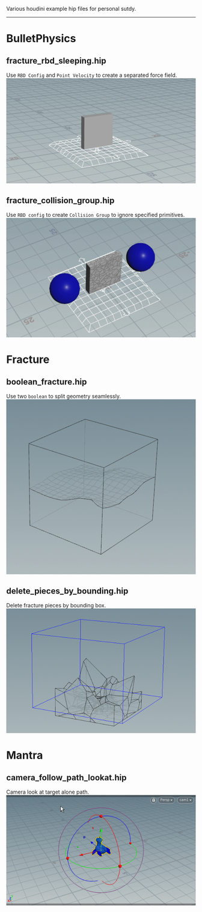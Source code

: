 Various houdini example hip files for personal sutdy.

***

# BulletPhysics

## fracture_rbd_sleeping.hip

Use `RBD Config` and `Point Velocity` to create a separated force field.
![screenshoots01](./BulletPhysics/screenshots/fracture_rbd_sleeping.gif)

## fracture_collision_group.hip

Use `RBD config` to create `Collision Group` to ignore specified primitives.
![screenshoots01](./BulletPhysics/screenshots/fracture_collision_group.gif)

# Fracture

## boolean_fracture.hip

Use two `boolean` to split geometry seamlessly.  
![screenshoots01](./Fracture/screenshots/boolean_fracture.gif)

## delete_pieces_by_bounding.hip

Delete fracture pieces by bounding box.  
![screenshoots01](./Fracture/screenshots/delete_pieces_by_bounding.gif)

# Mantra

## camera_follow_path_lookat.hip

Camera look at target alone path.
![screenshoots01](./Mantra/screenshots/camera_follow_path_lookat.gif)